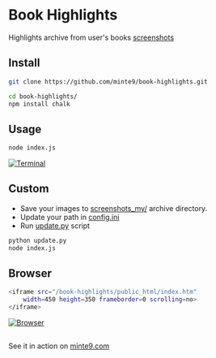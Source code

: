 # Book Highlights

Highlights archive from user's books [screenshots](https://github.com/minte9/book-highlights/tree/main/files_archive/)

## Install

~~~sh
git clone https://github.com/minte9/book-highlights.git

cd book-highlights/
npm install chalk
~~~

## Usage

~~~sh
node index.js
~~~

[![Terminal](https://www.minte9.com/lib/images/github/book-highlights/highlight_02.png)](https://www.minte9.com)

## Custom

- Save your images to [screenshots_my/](https://github.com/minte9/book-highlights/tree/main/files_archive/screenshots_my) archive directory.
- Update your path in [config.ini](https://github.com/minte9/book-highlights/tree/main/config/config.ini)
- Run [update.py](https://github.com/minte9/book-highlights/blob/main/update.py) script 

~~~sh
python update.py
node index.js
~~~

## Browser

~~~sh
<iframe src="/book-highlights/public_html/index.htm" 
    width=450 height=350 frameborder=0 scrolling=no>
</iframe>
~~~

[![Browser](https://www.minte9.com/lib/images/github/book-highlights/m9_08.png)](https://www.minte9.com)

##

See it in action on [minte9.com](https://www.minte9.com)
